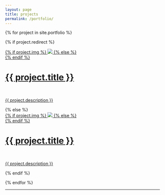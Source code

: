 ```yaml
---
layout: page
title: projects
permalink: /portfolio/
---
```


{% for project in site.portfolio %}

{% if project.redirect %}
<div class="project">
    <div class="thumbnail">
        <a href="{{ project.redirect }}" target="_blank">
        {% if project.img %}
        <img class="thumbnail" src="{{ project.img }}"/>
        {% else %}
        <div class="thumbnail blankbox"></div>
        {% endif %}    
        <span>
            <h1>{{ project.title }}</h1>
            <br/>
            <p>{{ project.description }}</p>
        </span>
        </a>
    </div>
</div>
{% else %}

<div class="project ">
    <div class="thumbnail">
        <a href="{{ site.baseurl }}{{ project.url }}">
        {% if project.img %}
        <img class="thumbnail" src="{{ project.img }}"/>
        {% else %}
        <div class="thumbnail blankbox"></div>
        {% endif %}    
        <span>
            <h1>{{ project.title }}</h1>
            <br/>
            <p>{{ project.description }}</p>
        </span>
        </a>
    </div>
</div>

{% endif %}

{% endfor %}
<br/>
<hr/>
<br/>
<span class="contacticon center">
	<a href="mailto:martin-holub@outlook.com"><i class="fa fa-envelope-square"></i></a>
	<a href="https://twitter.com/holub_martin" target="_blank"><i class="fa fa-twitter-square"></i></a>
	<a href="https://www.linkedin.com/in/holubmartin" target="_blank"><i class="fa fa-linkedin-square"></i></a>
	<a href="https://www.researchgate.net/profile/Martin_Holub2" target="_blank"><i class="ai ai-researchgate-square"></i></a>
	<a href="https://github.com/martinholub" target="_blank"><i class="fa fa-github-square"></i></a>
	<a href="/feed.xml" target="_blank"><i class="fa fa-rss-square"></i></a>
</span>